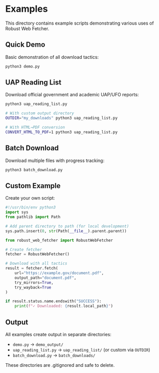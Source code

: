 # Examples

This directory contains example scripts demonstrating various uses of Robust Web Fetcher.

## Quick Demo
Basic demonstration of all download tactics:
```bash
python3 demo.py
```

## UAP Reading List
Download official government and academic UAP/UFO reports:
```bash
python3 uap_reading_list.py

# With custom output directory
OUTDIR="my_downloads" python3 uap_reading_list.py

# With HTML→PDF conversion
CONVERT_HTML_TO_PDF=1 python3 uap_reading_list.py
```

## Batch Download
Download multiple files with progress tracking:
```bash
python3 batch_download.py
```

## Custom Example
Create your own script:

```python
#!/usr/bin/env python3
import sys
from pathlib import Path

# Add parent directory to path (for local development)
sys.path.insert(0, str(Path(__file__).parent.parent))

from robust_web_fetcher import RobustWebFetcher

# Create fetcher
fetcher = RobustWebFetcher()

# Download with all tactics
result = fetcher.fetch(
    url="https://example.gov/document.pdf",
    output_path="document.pdf",
    try_mirrors=True,
    try_wayback=True
)

if result.status.name.endswith("SUCCESS"):
    print(f"✓ Downloaded: {result.local_path}")
```

## Output

All examples create output in separate directories:
- `demo.py` → `demo_output/`
- `uap_reading_list.py` → `uap_reading_list/` (or custom via `OUTDIR`)
- `batch_download.py` → `batch_downloads/`

These directories are .gitignored and safe to delete.
